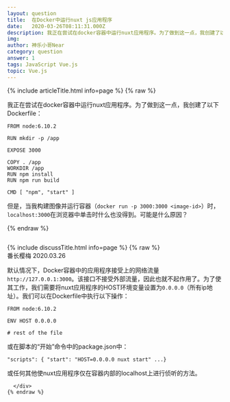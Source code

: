 ```yaml
---
layout: question
title:  在Docker中运行nuxt js应用程序
date:   2020-03-26T08:11:31.000Z
description: 我正在尝试在docker容器中运行nuxt应用程序。为了做到这一点，我创建了以下Dockerfile：FROM node 6.10.2RUN mk...
img: 
author: 神乐小哥Near
category: question
answer: 1
tags: JavaScript Vue.js
topic: Vue.js
---
```

<div class="article-root">
  <div class="article">
    {% include articleTitle.html info=page %}
    {% raw %}
    <div class="article-content"><p><font style="vertical-align: inherit;"><font style="vertical-align: inherit;">我正在尝试在docker容器中运行nuxt应用程序。</font><font style="vertical-align: inherit;">为了做到这一点，我创建了以下Dockerfile：</font></font></p>

<pre><code>FROM node:6.10.2<font></font>
<font></font>
RUN mkdir -p /app<font></font>
<font></font>
EXPOSE 3000<font></font>
<font></font>
COPY . /app<font></font>
WORKDIR /app<font></font>
RUN npm install<font></font>
RUN npm run build<font></font>
<font></font>
CMD [ "npm", "start" ]<font></font>
</code></pre>

<p><font style="vertical-align: inherit;"><font style="vertical-align: inherit;">但是，当我构建图像并运行容器（</font></font><code>docker run -p 3000:3000 &lt;image-id&gt;</code><font style="vertical-align: inherit;"><font style="vertical-align: inherit;">）时，</font></font><code>localhost:3000</code><font style="vertical-align: inherit;"><font style="vertical-align: inherit;">在浏览器中</font><font style="vertical-align: inherit;">单击</font><font style="vertical-align: inherit;">时</font><font style="vertical-align: inherit;">什么也没得到</font><font style="vertical-align: inherit;">。</font><font style="vertical-align: inherit;">可能是什么原因？</font></font></p></div>
    {% endraw %}
  </div>
  <p style="height: 0;width:0;overflow: hidden;"> 第3755篇《在Docker中运行nuxt js应用程序》来自Winter(https://github.com/aiyld/aiyld.github.io)的站点</p>
  <div class="discuss-wrapper">
    {% include discussTitle.html info=page %}
    {% raw %}
    <div class="discuss-item">
        <div class="discuss-parent">
          <div class="discuss-meta">
            <span class="discuss-user">番长樱梅</span>
            <span class="discuss-time">2020.03.26</span>
          </div>
          <div class="discuss-comment"><p><font style="vertical-align: inherit;"><font style="vertical-align: inherit;">默认情况下，Docker容器中的应用程序接受上的网络流量</font></font><code>http://127.0.0.1:3000</code><font style="vertical-align: inherit;"><font style="vertical-align: inherit;">。</font><font style="vertical-align: inherit;">该接口不接受外部流量，因此也就不起作用了。</font><font style="vertical-align: inherit;">为了使其工作，我们需要将nuxt应用程序的HOST环境变量设置为</font></font><code>0.0.0.0</code><font style="vertical-align: inherit;"><font style="vertical-align: inherit;">（所有ip地址）。</font><font style="vertical-align: inherit;">我们可以在Dockerfile中执行以下操作：</font></font></p>

<pre><code>FROM node:6.10.2<font></font>
<font></font>
ENV HOST 0.0.0.0<font></font>
<font></font>
# rest of the file<font></font>
</code></pre>

<p><font style="vertical-align: inherit;"><font style="vertical-align: inherit;">或在脚本的“开始”命令中的package.json中： </font></font></p>

<p><code>"scripts": { "start": "HOST=0.0.0.0 nuxt start" ...}</code></p>

<p><font style="vertical-align: inherit;"><font style="vertical-align: inherit;">或任何其他使nuxt应用程序仅在容器内部的localhost上进行侦听的方法。 </font></font></p></div>
        </div>
        
      </div>
    {% endraw %}
  </div>
<div>
